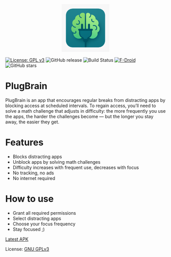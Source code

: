 <p align="center">
  <img src="fastlane/metadata/android/en-US/images/icon.png" alt="Screenshot" width="150"/>
</p>


[![License: GPL v3](https://img.shields.io/badge/License-GPLv3-blue.svg)](https://www.gnu.org/licenses/gpl-3.0)
![GitHub release](https://img.shields.io/github/v/release/msbelaid/PlugBrain)
![Build Status](https://github.com/msbelaid/PlugBrain/actions/workflows/release-build.yml/badge.svg)
[![F-Droid](https://img.shields.io/f-droid/v/app.plugbrain.android?label=Download%20on%20F-Droid&color=green&logo=f-droid)](https://f-droid.org/en/packages/app.plugbrain.android)
![GitHub stars](https://img.shields.io/github/stars/msbelaid/PlugBrain?style=social)

# PlugBrain
PlugBrain is an app that encourages regular breaks from distracting apps by blocking access at scheduled intervals.
To regain access, you’ll need to solve a math challenge that adjusts in difficulty: 
the more frequently you use the apps, 
the harder the challenges become — but the longer you stay away, the easier they get.


# Features
  - Blocks distracting apps
  - Unblock apps by solving math challenges
  - Difficulty increases with frequent use, decreases with focus
  - No tracking, no ads
  - No internet required

# How to use
  - Grant all required permissions
  - Select distracting apps
  - Choose your focus frequency
  - Stay focused ;)

[Latest APK](https://github.com/msbelaid/PlugBrain/releases/latest/download/app-release.apk)

License: [GNU GPLv3](https://www.gnu.org/licenses/gpl-3.0.en.html)

